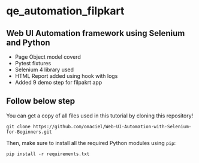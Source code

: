# qe_automation_filpkart

## Web UI Automation framework using Selenium and Python

* Page Object model coverd
* Pytest fixtures
* Selenium 4 library used
* HTML Report added using hook with logs
* Added 9 demo step for filpakrt app

## Follow below step

You can get a copy of all files used in this tutorial by cloning this repository!

```shell
git clone https://github.com/omaciel/Web-UI-Automation-with-Selenium-for-Beginners.git
```

Then, make sure to install all the required Python modules using `pip`:

```shell
pip install -r requirements.txt
```


